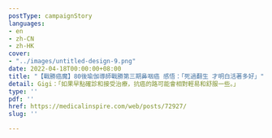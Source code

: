 ```yaml
---
postType: campaignStory
languages:
- en
- zh-CN
- zh-HK
cover:
- "../images/untitled-design-9.png"
date: 2022-04-18T00:00:00+08:00
title: "【戰勝癌魔】80後瑜伽導師戰勝第三期鼻咽癌 感悟：「死過翻生 才明白活著多好」"
detail: Gigi：「如果早點確診和接受治療，抗癌的路可能會相對輕易和舒服一些。」
type: ''
pdf: ''
href: https://medicalinspire.com/web/posts/72927/
slug: ''

---
```

